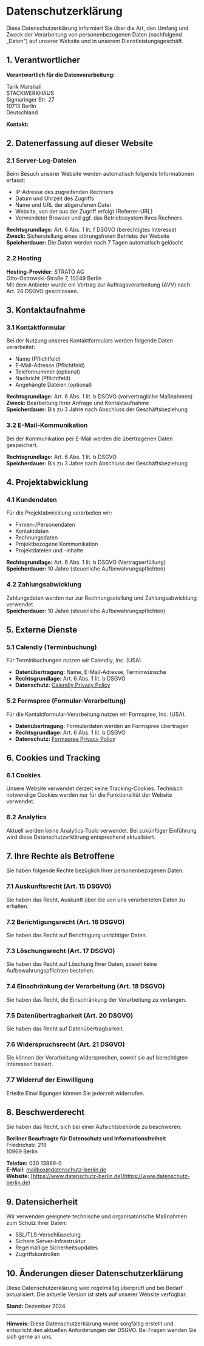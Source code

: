 # Datenschutzerklärung

Diese Datenschutzerklärung informiert Sie über die Art, den Umfang und Zweck der Verarbeitung von personenbezogenen Daten (nachfolgend „Daten") auf unserer Website und in unserem Dienstleistungsgeschäft.

## 1. Verantwortlicher

**Verantwortlich für die Datenverarbeitung:**

Tarik Marshall  
STACKWERKHAUS  
Sigmaringer Str. 27  
10713 Berlin  
Deutschland

**Kontakt:** 
<span data-mail="info" style="display:none;">&#x69;&#x6E;&#x66;&#x6F;</span>
<span data-separator="at" style="display:none;">&#x40;</span>
<span data-domain="stackwerkhaus" style="display:none;">&#x73;&#x74;&#x61;&#x63;&#x6B;&#x77;&#x65;&#x72;&#x6B;&#x68;&#x61;&#x75;&#x73;</span>
<span data-tld="de" style="display:none;">&#x2E;&#x64;&#x65;</span>

## 2. Datenerfassung auf dieser Website

### 2.1 Server-Log-Dateien

Beim Besuch unserer Website werden automatisch folgende Informationen erfasst:
- IP-Adresse des zugreifenden Rechners
- Datum und Uhrzeit des Zugriffs
- Name und URL der abgerufenen Datei
- Website, von der aus der Zugriff erfolgt (Referrer-URL)
- Verwendeter Browser und ggf. das Betriebssystem Ihres Rechners

**Rechtsgrundlage:** Art. 6 Abs. 1 lit. f DSGVO (berechtigtes Interesse)  
**Zweck:** Sicherstellung eines störungsfreien Betriebs der Website  
**Speicherdauer:** Die Daten werden nach 7 Tagen automatisch gelöscht

### 2.2 Hosting

**Hosting-Provider:** STRATO AG  
Otto-Ostrowski-Straße 7, 10249 Berlin  
Mit dem Anbieter wurde ein Vertrag zur Auftragsverarbeitung (AVV) nach Art. 28 DSGVO geschlossen.

## 3. Kontaktaufnahme

### 3.1 Kontaktformular

Bei der Nutzung unseres Kontaktformulars werden folgende Daten verarbeitet:
- Name (Pflichtfeld)
- E-Mail-Adresse (Pflichtfeld)
- Telefonnummer (optional)
- Nachricht (Pflichtfeld)
- Angehängte Dateien (optional)

**Rechtsgrundlage:** Art. 6 Abs. 1 lit. b DSGVO (vorvertragliche Maßnahmen)  
**Zweck:** Bearbeitung Ihrer Anfrage und Kontaktaufnahme  
**Speicherdauer:** Bis zu 3 Jahre nach Abschluss der Geschäftsbeziehung

### 3.2 E-Mail-Kommunikation

Bei der Kommunikation per E-Mail werden die übertragenen Daten gespeichert.

**Rechtsgrundlage:** Art. 6 Abs. 1 lit. b DSGVO  
**Speicherdauer:** Bis zu 3 Jahre nach Abschluss der Geschäftsbeziehung

## 4. Projektabwicklung

### 4.1 Kundendaten

Für die Projektabwicklung verarbeiten wir:
- Firmen-/Personendaten
- Kontaktdaten
- Rechnungsdaten
- Projektbezogene Kommunikation
- Projektdateien und -inhalte

**Rechtsgrundlage:** Art. 6 Abs. 1 lit. b DSGVO (Vertragserfüllung)  
**Speicherdauer:** 10 Jahre (steuerliche Aufbewahrungspflichten)

### 4.2 Zahlungsabwicklung

Zahlungsdaten werden nur zur Rechnungsstellung und Zahlungsabwicklung verwendet.  
**Speicherdauer:** 10 Jahre (steuerliche Aufbewahrungspflichten)

## 5. Externe Dienste

### 5.1 Calendly (Terminbuchung)

Für Terminbuchungen nutzen wir Calendly, Inc. (USA).
- **Datenübertragung:** Name, E-Mail-Adresse, Terminwünsche
- **Rechtsgrundlage:** Art. 6 Abs. 1 lit. b DSGVO
- **Datenschutz:** [Calendly Privacy Policy](https://calendly.com/privacy)

### 5.2 Formspree (Formular-Verarbeitung)

Für die Kontaktformular-Verarbeitung nutzen wir Formspree, Inc. (USA).
- **Datenübertragung:** Formulardaten werden an Formspree übertragen
- **Rechtsgrundlage:** Art. 6 Abs. 1 lit. b DSGVO
- **Datenschutz:** [Formspree Privacy Policy](https://formspree.io/legal/privacy-policy/)

## 6. Cookies und Tracking

### 6.1 Cookies

Unsere Website verwendet derzeit keine Tracking-Cookies. Technisch notwendige Cookies werden nur für die Funktionalität der Website verwendet.

### 6.2 Analytics

Aktuell werden keine Analytics-Tools verwendet. Bei zukünftiger Einführung wird diese Datenschutzerklärung entsprechend aktualisiert.

## 7. Ihre Rechte als Betroffene

Sie haben folgende Rechte bezüglich Ihrer personenbezogenen Daten:

### 7.1 Auskunftsrecht (Art. 15 DSGVO)
Sie haben das Recht, Auskunft über die von uns verarbeiteten Daten zu erhalten.

### 7.2 Berichtigungsrecht (Art. 16 DSGVO)
Sie haben das Recht auf Berichtigung unrichtiger Daten.

### 7.3 Löschungsrecht (Art. 17 DSGVO)
Sie haben das Recht auf Löschung Ihrer Daten, soweit keine Aufbewahrungspflichten bestehen.

### 7.4 Einschränkung der Verarbeitung (Art. 18 DSGVO)
Sie haben das Recht, die Einschränkung der Verarbeitung zu verlangen.

### 7.5 Datenübertragbarkeit (Art. 20 DSGVO)
Sie haben das Recht auf Datenübertragbarkeit.

### 7.6 Widerspruchsrecht (Art. 21 DSGVO)
Sie können der Verarbeitung widersprechen, soweit sie auf berechtigten Interessen basiert.

### 7.7 Widerruf der Einwilligung
Erteilte Einwilligungen können Sie jederzeit widerrufen.

## 8. Beschwerderecht

Sie haben das Recht, sich bei einer Aufsichtsbehörde zu beschweren:

**Berliner Beauftragte für Datenschutz und Informationsfreiheit**  
Friedrichstr. 219  
10969 Berlin  

**Telefon:** 030 13889-0  
**E-Mail:** mailbox@datenschutz-berlin.de  
**Website:** [https://www.datenschutz-berlin.de](https://www.datenschutz-berlin.de)

## 9. Datensicherheit

Wir verwenden geeignete technische und organisatorische Maßnahmen zum Schutz Ihrer Daten:
- SSL/TLS-Verschlüsselung
- Sichere Server-Infrastruktur
- Regelmäßige Sicherheitsupdates
- Zugriffskontrollen

## 10. Änderungen dieser Datenschutzerklärung

Diese Datenschutzerklärung wird regelmäßig überprüft und bei Bedarf aktualisiert. Die aktuelle Version ist stets auf unserer Website verfügbar.

**Stand:** Dezember 2024

---

**Hinweis:** Diese Datenschutzerklärung wurde sorgfältig erstellt und entspricht den aktuellen Anforderungen der DSGVO. Bei Fragen wenden Sie sich gerne an uns.
